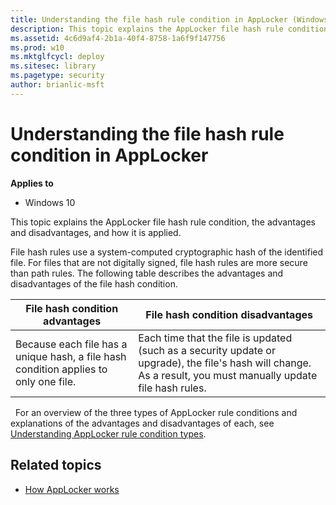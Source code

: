 ```yaml
---
title: Understanding the file hash rule condition in AppLocker (Windows 10)
description: This topic explains the AppLocker file hash rule condition, the advantages and disadvantages, and how it is applied.
ms.assetid: 4c6d9af4-2b1a-40f4-8758-1a6f9f147756
ms.prod: w10
ms.mktglfcycl: deploy
ms.sitesec: library
ms.pagetype: security
author: brianlic-msft
---
```


# Understanding the file hash rule condition in AppLocker

**Applies to**
-   Windows 10

This topic explains the AppLocker file hash rule condition, the advantages and disadvantages, and how it is applied.

File hash rules use a system-computed cryptographic hash of the identified file. For files that are not digitally signed, file hash rules are more secure than path rules. The following table describes the advantages and disadvantages of the file hash condition.

| File hash condition advantages | File hash condition disadvantages |
| - | - |
| Because each file has a unique hash, a file hash condition applies to only one file. | Each time that the file is updated (such as a security update or upgrade), the file's hash will change. As a result, you must manually update file hash rules.|
 
For an overview of the three types of AppLocker rule conditions and explanations of the advantages and disadvantages of each, see [Understanding AppLocker rule condition types](understanding-applocker-rule-condition-types.md).

## Related topics

- [How AppLocker works](how-applocker-works-techref.md)
